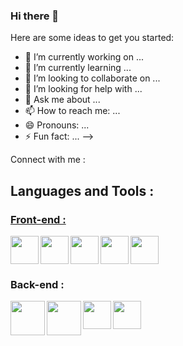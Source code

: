 ### Hi there 👋

Here are some ideas to get you started:

- 🔭 I’m currently working on ...
- 🌱 I’m currently learning ...
- 👯 I’m looking to collaborate on ...
- 🤔 I’m looking for help with ...
- 💬 Ask me about ...
- 📫 How to reach me: ...
- 😄 Pronouns: ...
- ⚡ Fun fact: ...
  -->

Connect with me :

<h2>Languages and Tools :</h2>
<h3 style="text-decoration: underline;">Front-end :</h3>

<img align="left" width="45px" src="https://cdn.jsdelivr.net/gh/devicons/devicon/icons/html5/html5-original.svg" />

<img align="left" width="45px" src="https://cdn.jsdelivr.net/gh/devicons/devicon/icons/css3/css3-original.svg" />

<img align="left" width="45px" src="https://cdn.jsdelivr.net/gh/devicons/devicon/icons/javascript/javascript-original.svg" />

<img align="left" width="45px" src="https://cdn.jsdelivr.net/gh/devicons/devicon/icons/tailwindcss/tailwindcss-plain.svg" />

<img  width="45px" src="https://cdn.jsdelivr.net/gh/devicons/devicon/icons/bootstrap/bootstrap-original.svg" />

<h3>Back-end :</h3>

<img align="left" width="55px" src="https://cdn.jsdelivr.net/gh/devicons/devicon/icons/php/php-original.svg" />

<img align="left" width="55px" src="https://cdn.jsdelivr.net/gh/devicons/devicon/icons/mysql/mysql-original-wordmark.svg" />

<img align="left" width="45px" src="https://cdn.jsdelivr.net/gh/devicons/devicon/icons/laravel/laravel-plain.svg" />

<img align="left" width="45px" src="https://cdn.jsdelivr.net/gh/devicons/devicon/icons/composer/composer-original.svg" />
